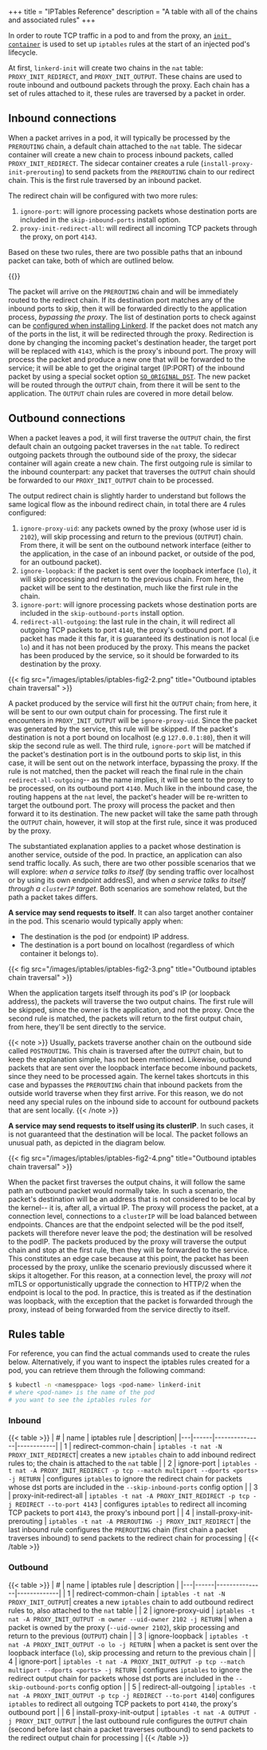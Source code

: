 +++
title = "IPTables Reference"
description = "A table with all of the chains and associated rules"
+++

In order to route TCP traffic in a pod to and from the proxy, an [`init
container`](https://kubernetes.io/docs/concepts/workloads/pods/init-containers/)
is used to set up `iptables` rules at the start of an injected pod's
lifecycle.

At first, `linkerd-init` will create two chains in the `nat` table:
`PROXY_INIT_REDIRECT`, and `PROXY_INIT_OUTPUT`. These chains are used to route
inbound and outbound packets through the proxy. Each chain has a set of rules
attached to it, these rules are traversed by a packet in order.

## Inbound connections

When a packet arrives in a pod, it will typically be processed by the
`PREROUTING` chain, a default chain attached to the `nat` table. The sidecar
container will create a new chain to process inbound packets, called
`PROXY_INIT_REDIRECT`.  The sidecar container creates a rule
(`install-proxy-init-prerouting`) to send packets from the `PREROUTING` chain
to our redirect chain. This is the first rule traversed by an inbound packet.

The redirect chain will be configured with two more rules:

1. `ignore-port`: will ignore processing packets whose destination ports are
     included in the `skip-inbound-ports` install option.
2. `proxy-init-redirect-all`: will redirect all incoming TCP packets through
     the proxy, on port `4143`.

Based on these two rules, there are two possible paths that an inbound packet
can take, both of which are outlined below.

{{<fig src="/images/iptables/iptables-fig2-1.png"
title="Inbound iptables chain traversal">}}

The packet will arrive on the `PREROUTING` chain and will be immediately routed
to the redirect chain. If its destination port matches any of the inbound ports
to skip, then it will be forwarded directly to the application process,
_bypassing the proxy_. The list of destination ports to check against can be
[configured when installing Linkerd](/2.11/reference/cli/install/#). If the
packet does not match any of the ports in the list, it will be redirected
through the proxy. Redirection is done by changing the incoming packet's
destination header, the target port will be replaced with `4143`, which is the
proxy's inbound port. The proxy will process the packet and produce a new one
that will be forwarded to the service; it will be able to get the original
target (IP:PORT) of the inbound packet by using a special socket option
[`SO_ORIGINAL_DST`](https://linux.die.net/man/3/getsockopt). The new packet
will be routed through the `OUTPUT` chain, from there it will be sent to the
application. The `OUTPUT` chain rules are covered in more detail below.

## Outbound connections

When a packet leaves a pod, it will first traverse the `OUTPUT` chain, the
first default chain an outgoing packet traverses in the `nat` table. To
redirect outgoing packets through the outbound side of the proxy, the sidecar
container will again create a new chain. The first outgoing rule is similar to
the inbound counterpart: any packet that traverses the `OUTPUT` chain should be
forwarded to our `PROXY_INIT_OUTPUT` chain to be processed.

The output redirect chain is slightly harder to understand but follows the same
logical flow as the inbound redirect chain, in total there are 4 rules
configured:

1. `ignore-proxy-uid`: any packets owned by the proxy (whose user id is
     `2102`), will skip processing and return to the previous (`OUTPUT`) chain.
     From there, it will be sent on the outbound network interface (either to
     the application, in the case of an inbound packet, or outside of the pod,
     for an outbound packet).
2. `ignore-loopback`: if the packet is sent over the loopback interface
     (`lo`), it will skip processing and return to the previous chain. From
     here, the packet will be sent to the destination, much like the first rule
     in the chain.
3. `ignore-port`: will ignore processing packets whose destination ports are
     included in the `skip-outbound-ports` install option.
4. `redirect-all-outgoing`: the last rule in the chain, it will redirect all
     outgoing TCP packets to port `4140`, the proxy's outbound port. If a
     packet has made it this far, it is guaranteed its destination is not local
     (i.e `lo`) and it has not been produced by the proxy. This means the
     packet has been produced by the service, so it should be forwarded to its
     destination by the proxy.

{{< fig src="/images/iptables/iptables-fig2-2.png"
title="Outbound iptables chain traversal" >}}

A packet produced by the service will first hit the `OUTPUT` chain; from here,
it will be sent to our own output chain for processing. The first rule it
encounters in `PROXY_INIT_OUTPUT` will be `ignore-proxy-uid`. Since the packet
was generated by the service, this rule will be skipped. If the packet's
destination is not a port bound on localhost (e.g `127.0.0.1:80`), then it will
skip the second rule as well. The third rule, `ignore-port` will be matched if
the packet's destination port is in the outbound ports to skip list, in this
case, it will be sent out on the network interface, bypassing the proxy. If the
rule is not matched, then the packet will reach the final rule in the chain
`redirect-all-outgoing`-- as the name implies, it will be sent to the proxy to
be processed, on its outbound port `4140`. Much like in the inbound case, the
routing happens at the `nat` level, the packet's header will be re-written to
target the outbound port. The proxy will process the packet and then forward it
to its destination. The new packet will take the same path through the `OUTPUT`
chain, however, it will stop at the first rule, since it was produced by the
proxy.

The substantiated explanation applies to a packet whose destination is another
service, outside of the pod. In practice, an application can also send traffic
locally. As such, there are two other possible scenarios that we will explore:
_when a service talks to itself_ (by sending traffic over localhost or by using
its own endpoint addresS), and when _a service talks to itself through a
`clusterIP` target_. Both scenarios are somehow related, but the path a packet
takes differs.

**A service may send requests to itself**. It can also target another container
in the pod. This scenario would typically apply when:

* The destination is the pod (or endpoint) IP address.
* The destination is a port bound on localhost (regardless of which container
it belongs to).

{{< fig src="/images/iptables/iptables-fig2-3.png"
title="Outbound iptables chain traversal" >}}

When the application targets itself through its pod's IP (or loopback address),
the packets will traverse the two output chains. The first rule will be
skipped, since the owner is the application, and not the proxy. Once the second
rule is matched, the packets will return to the first output chain, from here,
they'll be sent directly to the service.

{{< note >}}
Usually, packets traverse another chain on the outbound side called
`POSTROUTING`. This chain is traversed after the `OUTPUT` chain, but to keep
the explanation simple, has not been mentioned. Likewise, outbound packets that
are sent over the loopback interface become inbound packets, since they need to
be processed again. The kernel takes shortcuts in this case and bypasses the
`PREROUTING` chain that inbound packets from the outside world traverse when
they first arrive. For this reason, we do not need any special rules on the
inbound side to account for outbound packets that are sent locally.
{{< /note >}}

**A service may send requests to itself using its clusterIP**. In such cases,
it is not guaranteed that the destination will be local. The packet follows an
unusual path, as depicted in the diagram below.

{{< fig src="/images/iptables/iptables-fig2-4.png"
title="Outbound iptables chain traversal" >}}

When the packet first traverses the output chains, it will follow the same path
an outbound packet would normally take. In such a scenario, the packet's
destination will be an address that is not considered to be local by the
kernel-- it is, after all, a virtual IP. The proxy will process the packet, at
a connection level, connections to a `clusterIP` will be load balanced between
endpoints. Chances are that the endpoint selected will be the pod itself,
packets will therefore never leave the pod; the destination will be resolved to
the podIP. The packets produced by the proxy will traverse the output chain and
stop at the first rule, then they will be forwarded to the service. This
constitutes an edge case because at this point, the packet has been processed
by the proxy, unlike the scenario previously discussed where it skips it
altogether. For this reason, at a connection level, the proxy will _not_ mTLS
or opportunistically upgrade the connection to HTTP/2 when the endpoint is
local to the pod. In practice, this is treated as if the destination was
loopback, with the exception that the packet is forwarded through the proxy,
instead of being forwarded from the service directly to itself.

## Rules table

For reference, you can find the actual commands used to create the rules below.
Alternatively, if you want to inspect the iptables rules created for a pod, you
can retrieve them through the following command:

```bash
$ kubectl -n <namesppace> logs <pod-name> linkerd-init
# where <pod-name> is the name of the pod
# you want to see the iptables rules for
```
<!-- markdownlint-disable MD013 -->
### Inbound

{{< table >}}
| # | name | iptables rule | description|
|---|------|---------------|------------|
| 1 | redirect-common-chain | `iptables -t nat -N PROXY_INIT_REDIRECT`| creates a new `iptables` chain to add inbound redirect rules to; the chain is attached to the `nat` table |
| 2 | ignore-port | `iptables -t nat -A PROXY_INIT_REDIRECT -p tcp --match multiport --dports <ports> -j RETURN` | configures `iptables` to ignore the redirect chain for packets whose dst ports are included in the `--skip-inbound-ports` config option |
| 3 | proxy-init-redirect-all | `iptables -t nat -A PROXY_INIT_REDIRECT -p tcp -j REDIRECT --to-port 4143` | configures `iptables` to redirect all incoming TCP packets to port `4143`, the proxy's inbound port |
| 4 | install-proxy-init-prerouting | `iptables -t nat -A PREROUTING -j PROXY_INIT_REDIRECT` | the last inbound rule configures the `PREROUTING` chain (first chain a packet traverses inbound) to send packets to the redirect chain for processing |
{{< /table >}}

### Outbound

{{< table >}}
| # | name | iptables rule | description |
|---|------|---------------|-------------|
| 1 | redirect-common-chain | `iptables -t nat -N PROXY_INIT_OUTPUT`| creates a new `iptables` chain to add outbound redirect rules to, also attached to the `nat` table |
| 2 | ignore-proxy-uid | `iptables -t nat -A PROXY_INIT_OUTPUT -m owner --uid-owner 2102 -j RETURN` | when a packet is owned by the proxy (`--uid-owner 2102`), skip processing and return to the previous (`OUTPUT`) chain |
| 3 | ignore-loopback | `iptables -t nat -A PROXY_INIT_OUTPUT -o lo -j RETURN` | when a packet is sent over the loopback interface (`lo`), skip processing and return to the previous chain |
| 4 | ignore-port | `iptables -t nat -A PROXY_INIT_OUTPUT -p tcp --match multiport --dports <ports> -j RETURN` | configures `iptables` to ignore the redirect output chain for packets whose dst ports are included in the `--skip-outbound-ports` config option |
| 5 | redirect-all-outgoing | `iptables -t nat -A PROXY_INIT_OUTPUT -p tcp -j REDIRECT --to-port 4140`|  configures `iptables` to redirect all outgoing TCP packets to port `4140`, the proxy's outbound port |
| 6 | install-proxy-init-output | `iptables -t nat -A OUTPUT -j PROXY_INIT_OUTPUT` | the last outbound rule configures the `OUTPUT` chain (second before last chain a packet traverses outbound) to send packets to the redirect output chain for processing |
{{< /table >}}
<!-- markdownlint-enable MD013 -->
